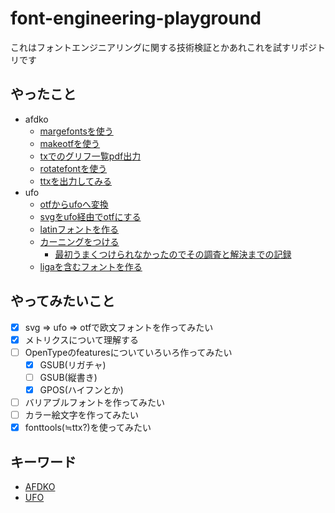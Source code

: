 # font-engineering-playground

これはフォントエンジニアリングに関する技術検証とかあれこれを試すリポジトリです

## やったこと

- afdko
  - [margefontsを使う](./afdko/margefonts/)
  - [makeotfを使う](./afdko/makeotf/)
  - [txでのグリフ一覧pdf出力](./afdko/tx-pdf/)
  - [rotatefontを使う](./afdko/rotatefont/)
  - [ttxを出力してみる](./afdko/ttx/)
- ufo
  - [otfからufoへ変換](./ufo/otf2ufo/)
  - [svgをufo経由でotfにする](./ufo/svg2otf-via-ufo/)
  - [latinフォントを作る](./ufo/latin-font/)
  - [カーニングをつける](./ufo/latin-font-kerned/)
    - [最初うまくつけられなかったのでその調査と解決までの記録](./ufo/kern-probrem-fix/)
  - [ligaを含むフォントを作る](./ufo/gsub-liga)

## やってみたいこと

- [x] svg => ufo => otfで欧文フォントを作ってみたい
- [x] メトリクスについて理解する
- [ ] OpenTypeのfeaturesについていろいろ作ってみたい
  - [x] GSUB(リガチャ)
  - [ ] GSUB(縦書き)
  - [x] GPOS(ハイフンとか)
- [ ] バリアブルフォントを作ってみたい
- [ ] カラー絵文字を作ってみたい
- [x] fonttools(≒ttx?)を使ってみたい
 
## キーワード

- [AFDKO](https://github.com/adobe-type-tools/afdko) 
- [UFO](http://unifiedfontobject.org/)
